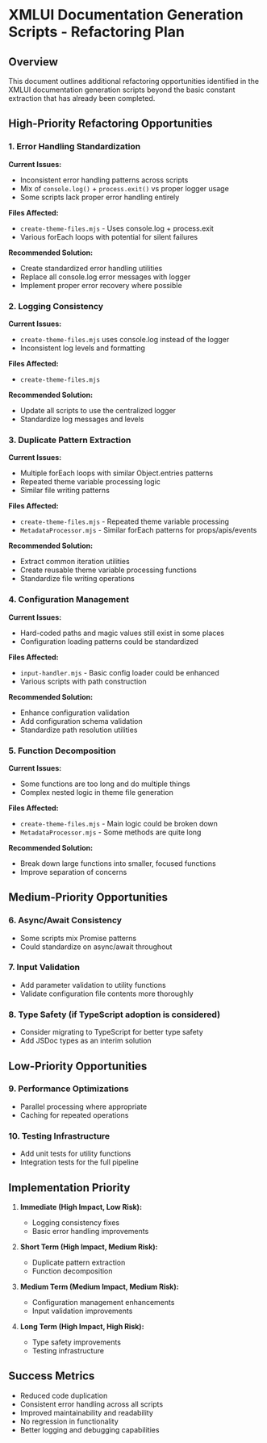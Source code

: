 # XMLUI Documentation Generation Scripts - Refactoring Plan

## Overview
This document outlines additional refactoring opportunities identified in the XMLUI documentation generation scripts beyond the basic constant extraction that has already been completed.

## High-Priority Refactoring Opportunities

### 1. Error Handling Standardization
**Current Issues:**
- Inconsistent error handling patterns across scripts
- Mix of `console.log()` + `process.exit()` vs proper logger usage
- Some scripts lack proper error handling entirely

**Files Affected:**
- `create-theme-files.mjs` - Uses console.log + process.exit
- Various forEach loops with potential for silent failures

**Recommended Solution:**
- Create standardized error handling utilities
- Replace all console.log error messages with logger
- Implement proper error recovery where possible

### 2. Logging Consistency
**Current Issues:**
- `create-theme-files.mjs` uses console.log instead of the logger
- Inconsistent log levels and formatting

**Files Affected:**
- `create-theme-files.mjs`

**Recommended Solution:**
- Update all scripts to use the centralized logger
- Standardize log messages and levels

### 3. Duplicate Pattern Extraction
**Current Issues:**
- Multiple forEach loops with similar Object.entries patterns
- Repeated theme variable processing logic
- Similar file writing patterns

**Files Affected:**
- `create-theme-files.mjs` - Repeated theme variable processing
- `MetadataProcessor.mjs` - Similar forEach patterns for props/apis/events

**Recommended Solution:**
- Extract common iteration utilities
- Create reusable theme variable processing functions
- Standardize file writing operations

### 4. Configuration Management
**Current Issues:**
- Hard-coded paths and magic values still exist in some places
- Configuration loading patterns could be standardized

**Files Affected:**
- `input-handler.mjs` - Basic config loader could be enhanced
- Various scripts with path construction

**Recommended Solution:**
- Enhance configuration validation
- Add configuration schema validation
- Standardize path resolution utilities

### 5. Function Decomposition
**Current Issues:**
- Some functions are too long and do multiple things
- Complex nested logic in theme file generation

**Files Affected:**
- `create-theme-files.mjs` - Main logic could be broken down
- `MetadataProcessor.mjs` - Some methods are quite long

**Recommended Solution:**
- Break down large functions into smaller, focused functions
- Improve separation of concerns

## Medium-Priority Opportunities

### 6. Async/Await Consistency
- Some scripts mix Promise patterns
- Could standardize on async/await throughout

### 7. Input Validation
- Add parameter validation to utility functions
- Validate configuration file contents more thoroughly

### 8. Type Safety (if TypeScript adoption is considered)
- Consider migrating to TypeScript for better type safety
- Add JSDoc types as an interim solution

## Low-Priority Opportunities

### 9. Performance Optimizations
- Parallel processing where appropriate
- Caching for repeated operations

### 10. Testing Infrastructure
- Add unit tests for utility functions
- Integration tests for the full pipeline

## Implementation Priority

1. **Immediate (High Impact, Low Risk):**
   - Logging consistency fixes
   - Basic error handling improvements

2. **Short Term (High Impact, Medium Risk):**
   - Duplicate pattern extraction
   - Function decomposition

3. **Medium Term (Medium Impact, Medium Risk):**
   - Configuration management enhancements
   - Input validation improvements

4. **Long Term (High Impact, High Risk):**
   - Type safety improvements
   - Testing infrastructure

## Success Metrics

- Reduced code duplication
- Consistent error handling across all scripts
- Improved maintainability and readability
- No regression in functionality
- Better logging and debugging capabilities
